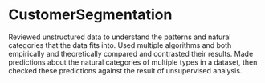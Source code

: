 # CustomerSegmentation
Reviewed unstructured data to understand the patterns and natural categories that the data fits into. Used multiple algorithms and both empirically and theoretically compared and contrasted their results. Made predictions about the natural categories of multiple types in a dataset, then checked these predictions against the result of unsupervised analysis.
